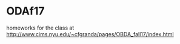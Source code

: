 # ODAf17

homeworks for the class at http://www.cims.nyu.edu/~cfgranda/pages/OBDA_fall17/index.html
